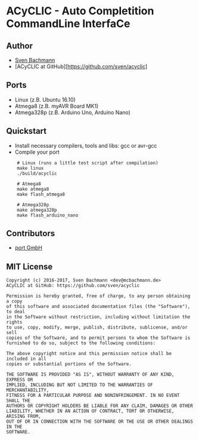 # ACyCLIC - Auto Completition CommandLine InterfaCe


## Author

  * [Sven Bachmann](mailto:dev@mcbachmann.de)
  * [ACyCLIC at GitHub][https://github.com/sven/acyclic]


## Ports

  * Linux (z.B. Ubuntu 16.10)
  * Atmega8 (z.B. myAVR Board MK1)
  * Atmega328p (z.B. Arduino Uno, Arduino Nano)


## Quickstart

  * Install necessary compilers, tools and libs: gcc or avr-gcc
  * Compile your port

```
    # Linux (runs a little test script after compilation)
    make linux
    ./build/acyclic

    # Atmega8
    make atmega8
    make flash_atmega8

    # Atmega328p
    make atmega328p
    make flash_arduino_nano
```


## Contributors

  * [port GmbH](http://www.port.de)


## MIT License

    Copyright (c) 2016-2017, Sven Bachmann <dev@mcbachmann.de>
    ACyCLIC at GitHub: https://github.com/sven/acyclic
    
    Permission is hereby granted, free of charge, to any person obtaining a copy
    of this software and associated documentation files (the "Software"), to deal
    in the Software without restriction, including without limitation the rights
    to use, copy, modify, merge, publish, distribute, sublicense, and/or sell
    copies of the Software, and to permit persons to whom the Software is
    furnished to do so, subject to the following conditions:
    
    The above copyright notice and this permission notice shall be included in all
    copies or substantial portions of the Software.
    
    THE SOFTWARE IS PROVIDED "AS IS", WITHOUT WARRANTY OF ANY KIND, EXPRESS OR
    IMPLIED, INCLUDING BUT NOT LIMITED TO THE WARRANTIES OF MERCHANTABILITY,
    FITNESS FOR A PARTICULAR PURPOSE AND NONINFRINGEMENT. IN NO EVENT SHALL THE
    AUTHORS OR COPYRIGHT HOLDERS BE LIABLE FOR ANY CLAIM, DAMAGES OR OTHER
    LIABILITY, WHETHER IN AN ACTION OF CONTRACT, TORT OR OTHERWISE, ARISING FROM,
    OUT OF OR IN CONNECTION WITH THE SOFTWARE OR THE USE OR OTHER DEALINGS IN THE
    SOFTWARE.
